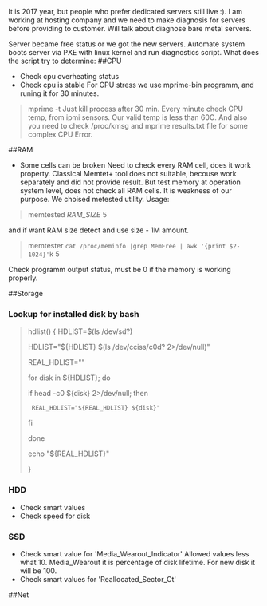 It is 2017 year, but people who prefer dedicated servers still live :). I am working at hosting company and we need to make diagnosis for servers before providing to customer.
Will talk about diagnose bare metal servers.

Server became free status or we got the new servers. Automate system boots server via PXE with linux kernel and run diagnostics script. What does the script try to determine:
##CPU
* Check cpu overheating status
* Check cpu is stable
For CPU stress we use mprime-bin programm, and runing it for 30 minutes.
>mprime -t
Just kill process after 30 min. Every minute check CPU temp, from ipmi sensors. Our valid temp is less than 60C.
And also you need to check /proc/kmsg and mprime results.txt file for some complex CPU Error.

##RAM
* Some cells can be broken
Need to check every RAM cell, does it work property. Classical Memtet+ tool does not suitable, becouse work separately and did not provide result.
But test memory at operation system level, does not check all RAM cells. It is weakness of our purpose. We choised metested utility. Usage:

> memtested _RAM_SIZE_ 5

and if want RAM size detect and use size - 1M amount. 

> memtester `cat /proc/meminfo |grep MemFree | awk '{print $2-1024}'`k 5

Check programm output status, must be 0 if the memory is working properly.

##Storage
### Lookup for installed disk by bash
> hdlist() {
>  HDLIST=$(ls /dev/sd?)
>
>  HDLIST="${HDLIST} $(ls /dev/cciss/c0d? 2>/dev/null)"
>
>  REAL_HDLIST=""
>
>  for disk in ${HDLIST}; do
>
>    if head -c0 ${disk} 2>/dev/null; then
>
>      REAL_HDLIST="${REAL_HDLIST} ${disk}"
>
>    fi
>
>  done
>
>  echo "${REAL_HDLIST}"
>
>}

### HDD
* Check smart values
* Check speed for disk 

### SSD
* Check smart value for 'Media_Wearout_Indicator'
 Allowed values less what 10. Media_Wearout it is percentage of disk lifetime. For new disk it will be 100. 
* Check smart values for 'Reallocated_Sector_Ct'
 
##Net
